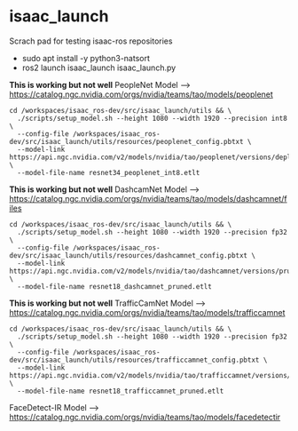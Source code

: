 # isaac_launch
Scrach pad for testing isaac-ros repositories
  - sudo apt install -y python3-natsort
  - ros2 launch isaac_launch isaac_launch.py

**This is working but not well**
PeopleNet Model --> https://catalog.ngc.nvidia.com/orgs/nvidia/teams/tao/models/peoplenet
```
cd /workspaces/isaac_ros-dev/src/isaac_launch/utils && \
  ./scripts/setup_model.sh --height 1080 --width 1920 --precision int8 \
  --config-file /workspaces/isaac_ros-dev/src/isaac_launch/utils/resources/peoplenet_config.pbtxt \
  --model-link https://api.ngc.nvidia.com/v2/models/nvidia/tao/peoplenet/versions/deployable_quantized_v2.5/zip \
  --model-file-name resnet34_peoplenet_int8.etlt
```

**This is working but not well**
DashcamNet Model --> https://catalog.ngc.nvidia.com/orgs/nvidia/teams/tao/models/dashcamnet/files
```
cd /workspaces/isaac_ros-dev/src/isaac_launch/utils && \
  ./scripts/setup_model.sh --height 1080 --width 1920 --precision fp32 \
  --config-file /workspaces/isaac_ros-dev/src/isaac_launch/utils/resources/dashcamnet_config.pbtxt \
  --model-link https://api.ngc.nvidia.com/v2/models/nvidia/tao/dashcamnet/versions/pruned_v1.0.2/zip \
  --model-file-name resnet18_dashcamnet_pruned.etlt
```

**This is working but not well**
TrafficCamNet Model --> https://catalog.ngc.nvidia.com/orgs/nvidia/teams/tao/models/trafficcamnet
```
cd /workspaces/isaac_ros-dev/src/isaac_launch/utils && \
  ./scripts/setup_model.sh --height 1080 --width 1920 --precision fp32 \
  --config-file /workspaces/isaac_ros-dev/src/isaac_launch/utils/resources/trafficcamnet_config.pbtxt \
  --model-link https://api.ngc.nvidia.com/v2/models/nvidia/tao/trafficcamnet/versions/pruned_v1.0.2/zip \
  --model-file-name resnet18_trafficcamnet_pruned.etlt
```


FaceDetect-IR Model --> https://catalog.ngc.nvidia.com/orgs/nvidia/teams/tao/models/facedetectir